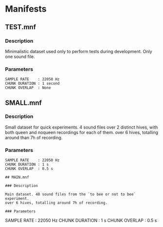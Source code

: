 # Manifests

## TEST.mnf

### Description
Minimalistic dataset used only to perform tests during development. Only one sound file.


### Parameters
```
SAMPLE RATE    : 22050 Hz
CHUNK DURATION : 1 second
CHUNK OVERLAP  : None
```

## SMALL.mnf

### Description

Small dataset for quick experiments. 4 sound files over 2 distinct hives, with both queen and noqueen recordings for each of them.
over 6 hives, totalling around than 7h of recording.

### Parameters
```
SAMPLE RATE    : 22050 Hz
CHUNK DURATION : 1 s
CHUNK OVERLAP  : 0.5 s

## MAIN.mnf

### Description

Main dataset. 48 sound files from the `to bee or not to bee` experiment.
over 6 hives, totalling around 7h of recording.

### Parameters
```
SAMPLE RATE    : 22050 Hz
CHUNK DURATION : 1 s
CHUNK OVERLAP  : 0.5 s
```